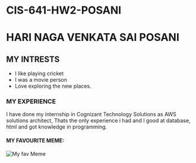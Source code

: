# CIS-641-HW2-POSANI
# HARI NAGA VENKATA SAI POSANI
## MY INTRESTS
* I like playing cricket
* I was a movie person
* Love exploring the new places.
### MY EXPERIENCE
I have done my internship in Cognizant Technology Solutions as AWS solutions architect, Thats the only experience i had and I good at database, html and got knowledge in programming.
#### MY FAVOURITE MEME:
![My fav Meme](https://www.google.com/url?sa=i&url=https%3A%2F%2Fin.pinterest.com%2Fpin%2Fsouth-actor-bharamanandam--696439529891239343%2F&psig=AOvVaw1_RwnFj9NUPfQJ7l8m6o0m&ust=1727001192340000&source=images&cd=vfe&opi=89978449&ved=0CBQQjRxqFwoTCIDdovnq04gDFQAAAAAdAAAAABAE)

